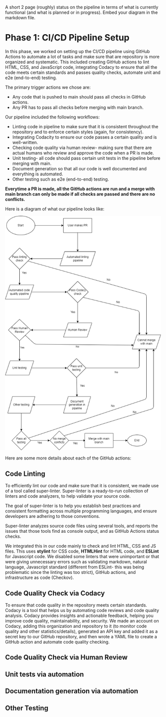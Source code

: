 A short 2 page (roughly) status on the pipeline in terms of what is currently functional (and what is planned or in progress). Embed your diagram in the markdown file.

# Phase 1: CI/CD Pipeline Setup

In this phase, we worked on setting up the CI/CD pipeline using GitHub Actions to automate a lot of tasks and make sure that are repository is more organized and systematic. This included creating GitHub actions to lint HTML, CSS, and JavaScript code, integrating Codacy to ensure that all the code meets certain standards and passes quality checks, automate unit and e2e (end-to-end) testing. 

The primary trigger actions we chose are:

- Any code that is pushed to main should pass all checks in GitHub actions. 
- Any PR has to pass all checks before merging with main branch.

Our pipeline included the following workflows:

- Linting code in pipeline to make sure that it is consistent throughout the repository and to enforce certain styles (again, for consistency).
- Integrating Codacity to ensure our code passes a certain quality and is well-written.
- Checking code quality via human review- making sure that there are actual humans who review and approve the code when a PR is made.
- Unit testing- all code should pass certain unit tests in the pipeline before merging with main.
- Document generation so that all our code is well documented and everything is automated.
- Other testing such as e2e (end-to-end) testing.

**Everytime a PR is made, all the GitHub actions are run and a merge with main branch can only be made if all checks are passed and there are no conflicts.**

Here is a diagram of what our pipeline looks like:

![Process diagram](./phase1.png)

Here are some more details about each of the GitHub actions:

## Code Linting

To efficiently lint our code and make sure that it is consistent, we made use of a tool called super-linter. Super-linter is a ready-to-run collection of linters and code analyzers, to help validate your source code.

The goal of super-linter is to help you establish best practices and consistent formatting across multiple programming languages, and ensure developers are adhering to those conventions.

Super-linter analyzes source code files using several tools, and reports the issues that those tools find as console output, and as GitHub Actions status checks.

We integrated this in our code mainly to check and lint HTML, CSS and JS files. This uses **stylint** for CSS code, **HTMLHint** for HTML code, and **ESLint** for Javascript code. We disabled some linters that were unimportant or that were giving unnecessary errors such as validating markdown, natural language, Javascript standard (different from ESLint- this was being problematic since the linting was too strict), GitHub actions, and infrastructure as code (Checkov).

## Code Quality Check via Codacy

To ensure that code quality in the repository meets certain standards. Codacy is a tool that helps us by automating code reviews and code quality analysis. Codacy provides insights and actionable feedback, helping you improve code quality, maintainability, and security. We made an account on Codacy, adding this organization and repository to it (to monitor code quality and other statistics/details), generated an API key and added it as a secret key to our GitHub repository, and then wrote a YAML file to create a GitHub action and automate code quality checking.

## Code Quality Check via Human Review

## Unit tests via automation

## Documentation generation via automation

## Other Testing